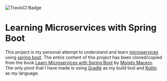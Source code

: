 ![TravisCI Badge](https://travis-ci.com/olakra/social-multiplication.svg?branch=master)

# Learning Microservices with Spring Boot
This project is my personal attempt to understand and learn [microservices](https://microservices.io/) using [spring boot](https://spring.io/projects/spring-boot). The entire content of this project has been cloned/copied from the book [Learn Microservices with Spring Boot](https://www.apress.com/us/book/9781484231647) by [Moisés Macero](https://thepracticaldeveloper.com/). The only pivot that I have made is using [Gradle](https://gradle.org/) as my build tool and [Kotlin](https://kotlinlang.org/) as my language. 

